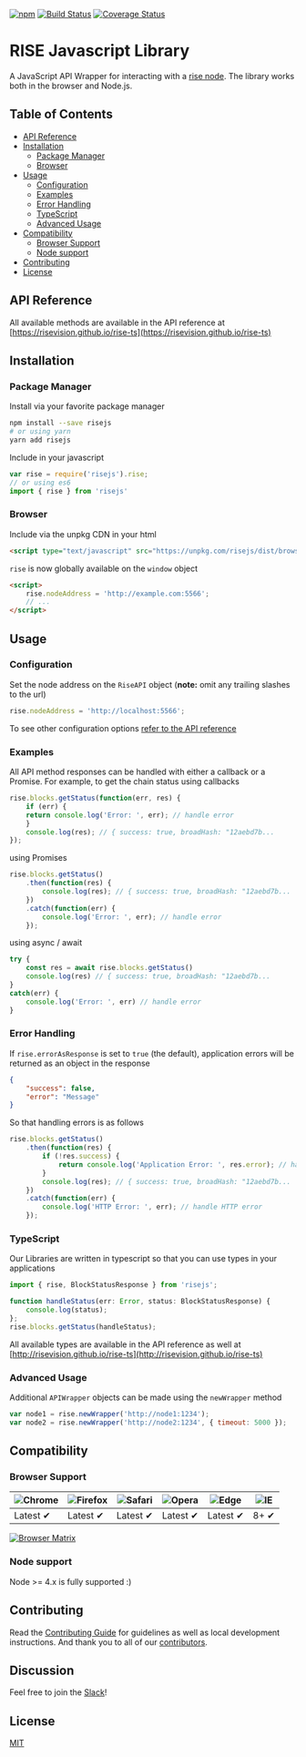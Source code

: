 [![npm](https://img.shields.io/npm/v/risejs.svg)](https://npmjs.org/package/risejs) [![Build Status](https://travis-ci.org/RiseVision/rise-ts.svg?branch=master)](https://travis-ci.org/RiseVision/rise-ts) [![Coverage Status](https://coveralls.io/repos/github/RiseVision/rise-ts/badge.svg?branch=master)](https://coveralls.io/github/RiseVision/rise-ts?branch=master)

# RISE Javascript Library

A JavaScript API Wrapper for interacting with a [rise node](https://github.com/RiseVision/rise-node). The library works both in the browser and Node.js.

## Table of Contents

* [API Reference](#api-reference)
* [Installation](#installation)
    * [Package Manager](#package-manager)
    * [Browser](#browser)
* [Usage](#usage)
    * [Configuration](#configuration)
    * [Examples](#examples)
    * [Error Handling](#error-handling)
    * [TypeScript](#typescript)
    * [Advanced Usage](#advanced-usage)
* [Compatibility](#compatibility)
    * [Browser Support](#browser-support)
    * [Node support](#node-support)
* [Contributing](#contributing)
* [License](#license)


## API Reference

All available methods are available in the API reference at [https://risevision.github.io/rise-ts](https://risevision.github.io/rise-ts)

## Installation

### Package Manager

Install via your favorite package manager

```bash
npm install --save risejs
# or using yarn
yarn add risejs
```

Include in your javascript

```javascript
var rise = require('risejs').rise;
// or using es6
import { rise } from 'risejs'
```

### Browser

Include via the unpkg CDN in your html

```html
<script type="text/javascript" src="https://unpkg.com/risejs/dist/browser/index.js"></script>
```

`rise` is now globally available on the `window` object

```html
<script>
    rise.nodeAddress = 'http://example.com:5566';
    // ...
</script>
```

## Usage

### Configuration

Set the node address on the `RiseAPI` object (**note:** omit any trailing slashes to the url)

```javascript
rise.nodeAddress = 'http://localhost:5566';
```

To see other configuration options [refer to the API reference](https://risevision.github.io/rise-ts/interfaces/riseapi.html)

### Examples

All API method responses can be handled with either a callback or a Promise. For example, to get the chain status using callbacks

```javascript
rise.blocks.getStatus(function(err, res) {
    if (err) {
    return console.log('Error: ', err); // handle error
    }
    console.log(res); // { success: true, broadHash: "12aebd7b...
});
```

using Promises

```javascript
rise.blocks.getStatus()
    .then(function(res) {
        console.log(res); // { success: true, broadHash: "12aebd7b...
    })
    .catch(function(err) {
        console.log('Error: ', err); // handle error
    });
```

using async / await

```javascript
try {
    const res = await rise.blocks.getStatus()
    console.log(res) // { success: true, broadHash: "12aebd7b...
}
catch(err) {
    console.log('Error: ', err) // handle error
}
```

### Error Handling

If `rise.errorAsResponse` is set to `true` (the default), application errors will be returned as an object in the response

```json
{
    "success": false,
    "error": "Message"
}
```

So that handling errors is as follows

```javascript
rise.blocks.getStatus()
    .then(function(res) {
        if (!res.success) {
            return console.log('Application Error: ', res.error); // handle Application Error
        }
        console.log(res); // { success: true, broadHash: "12aebd7b...
    })
    .catch(function(err) {
        console.log('HTTP Error: ', err); // handle HTTP error
    });
```

### TypeScript

Our Libraries are written in typescript so that you can use types in your applications

```TypeScript
import { rise, BlockStatusResponse } from 'risejs';

function handleStatus(err: Error, status: BlockStatusResponse) {
    console.log(status);
};
rise.blocks.getStatus(handleStatus);
```

All available types are available in the API reference as well at [http://risevision.github.io/rise-ts](http://risevision.github.io/rise-ts)

### Advanced Usage

Additional `APIWrapper` objects can be made using the `newWrapper` method

```javascript
var node1 = rise.newWrapper('http://node1:1234');
var node2 = rise.newWrapper('http://node2:1234', { timeout: 5000 });
```

## Compatibility

### Browser Support

![Chrome](https://raw.github.com/alrra/browser-logos/master/src/chrome/chrome_48x48.png) | ![Firefox](https://raw.github.com/alrra/browser-logos/master/src/firefox/firefox_48x48.png) | ![Safari](https://raw.github.com/alrra/browser-logos/master/src/safari/safari_48x48.png) | ![Opera](https://raw.github.com/alrra/browser-logos/master/src/opera/opera_48x48.png) | ![Edge](https://raw.github.com/alrra/browser-logos/master/src/edge/edge_48x48.png) | ![IE](https://raw.github.com/alrra/browser-logos/master/src/archive/internet-explorer_9-11/internet-explorer_9-11_48x48.png) |
--- | --- | --- | --- | --- | --- |
Latest ✔ | Latest ✔ | Latest ✔ | Latest ✔ | Latest ✔ | 8+ ✔ |

[![Browser Matrix](https://saucelabs.com/open_sauce/build_matrix/axios.svg)](https://saucelabs.com/u/axios)

### Node support

Node >= 4.x is fully supported :)

## Contributing

Read the [Contributing Guide](CONTRIBUTING.md) for guidelines as well as local development instructions. And thank you to all of our [contributors](https://github.com/RiseVision/rise-ts/graphs/contributors).

## Discussion

Feel free to join the [Slack](https://slack.rise.vision)!

## License

[MIT](LICENSE)
